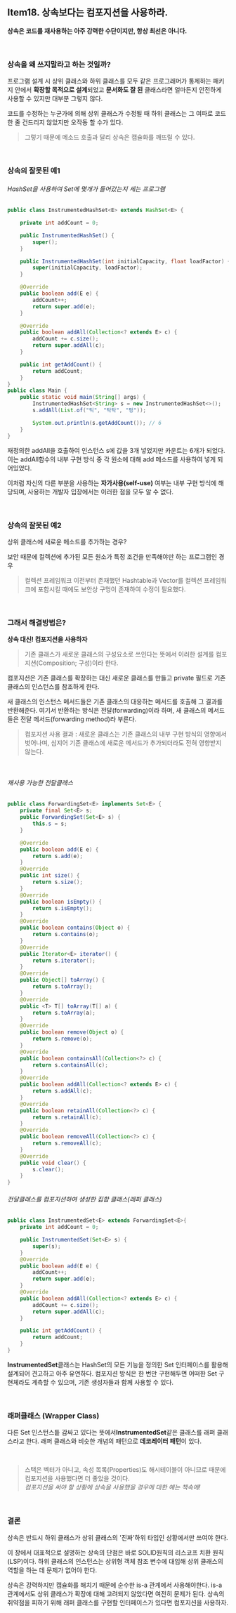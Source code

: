 ## Item18. 상속보다는 컴포지션을 사용하라.

**상속은 코드를 재사용하는 아주 강력한 수단이지만, 항상 최선은 아니다.**


<br>

### 상속을 왜 쓰지말라고 하는 것일까?

프로그램 설계 시 상위 클래스와 하위 클래스를 모두 같은 프로그래머가 통제하는 패키지 안에서
**확장할 목적으로 설계**되었고 **문서화도 잘 된** 클래스라면 얼마든지 안전하게 사용할 수 있지만
대부분 그렇지 않다.

코드를 수정하는 누군가에 의해 상위 클래스가 수정될 때 하위 클래스는 그 여파로 코드 한 줄 건드리지
않았지만 오작동 할 수가 있다.

> 그렇기 때문에 메소드 호출과 달리 상속은 캡슐화를 깨뜨릴 수 있다.

<br>

### 상속의 잘못된 예1

###### HashSet을 사용하여 Set에 몇개가 들어갔는지 세는 프로그램
```java
public class InstrumentedHashSet<E> extends HashSet<E> {

    private int addCount = 0;

    public InstrumentedHashSet() {
        super();
    }

    public InstrumentedHashSet(int initialCapacity, float loadFactor) {
        super(initialCapacity, loadFactor);
    }

    @Override
    public boolean add(E e) {
        addCount++;
        return super.add(e);
    }

    @Override
    public boolean addAll(Collection<? extends E> c) {
        addCount += c.size();
        return super.addAll(c);
    }

    public int getAddCount() {
        return addCount;
    }
}
public class Main {
    public static void main(String[] args) {
        InstrumentedHashSet<String> s = new InstrumentedHashSet<>();
        s.addAll(List.of("틱", "탁탁", "펑"));

        System.out.println(s.getAddCount()); // 6        
    }
}
```


재정의한 addAll을 호출하여 인스턴스 s에 값을 3개 넣었지만 카운트는 6개가 되었다.
이는 addAll함수의 내부 구현 방식 중 각 원소에 대해 add 메소드를 사용하여 넣게 되어있었다.

이처럼 자신의 다른 부분을 사용하는 **자가사용(self-use)** 여부는 내부 구현 방식에 해당되며,
사용하는 개발자 입장에서는 이러한 점을 모두 알 수 없다.

<br>

### 상속의 잘못된 예2

상위 클래스에 새로운 메소드를 추가하는 경우?

보안 때문에 컬렉션에 추가된 모든 원소가 특정 조건을 만족해야만 하는 프로그램인 경우

> 컬렉션 프레임워크 이전부터 존재했던 Hashtable과 Vector를 컬렉션 프레임워크에 포함시킬 때에도
> 보안상 구멍이 존재하여 수정이 필요했다.



<br>


### 그래서 해결방법은?

**상속 대신! 컴포지션을 사용하자**

> 기존 클래스가 새로운 클래스의 구성요소로 쓰인다는 뜻에서 이러한 설계를 컴포지션(Composition; 구성)이라 한다.

컴포지션은 기존 클래스를 확장하는 대신 새로운 클래스를 만들고 private 필드로 기존 클래스의 인스턴스를 참조하게 한다.

새 클래스의 인스턴스 메서드들은 기존 클래스의 대응하는 메서드를 호출해 그 결과를 반환해준다.
여기서 반환하는 방식은 전달(forwarding)이라 하며, 새 클래스의 메서드들은 전달 메서드(forwarding method)라 부른다.


> 컴포지션 사용 결과 : 새로운 클래스는 기존 클래스의 내부 구현 방식의 영향에서 벗어나며,
> 심지어 기존 클래스에 새로운 메서드가 추가되더라도 전혀 영향받지 않는다.

<br>

###### 재사용 가능한 전달클래스
```java
public class ForwardingSet<E> implements Set<E> {
    private final Set<E> s;
    public ForwardingSet(Set<E> s) {
        this.s = s;
    }

    @Override
    public boolean add(E e) {
        return s.add(e);
    }
    @Override
    public int size() {
        return s.size();
    }
    @Override
    public boolean isEmpty() {
        return s.isEmpty();
    }
    @Override
    public boolean contains(Object o) {
        return s.contains(o);
    }
    @Override
    public Iterator<E> iterator() {
        return s.iterator();
    }
    @Override
    public Object[] toArray() {
        return s.toArray();
    }
    @Override
    public <T> T[] toArray(T[] a) {
        return s.toArray(a);
    }
    @Override
    public boolean remove(Object o) {
        return s.remove(o);
    }
    @Override
    public boolean containsAll(Collection<?> c) {
        return s.containsAll(c);
    }
    @Override
    public boolean addAll(Collection<? extends E> c) {
        return s.addAll(c);
    }
    @Override
    public boolean retainAll(Collection<?> c) {
        return s.retainAll(c);
    }
    @Override
    public boolean removeAll(Collection<?> c) {
        return s.removeAll(c);
    }
    @Override
    public void clear() {
        s.clear();
    }
}
```

###### 전달클래스를 컴포지션하여 생성한 집합 클래스(래퍼 클래스)
```java
public class InstrumentedSet<E> extends ForwardingSet<E>{
    private int addCount = 0;

    public InstrumentedSet(Set<E> s) {
        super(s);
    }
    @Override
    public boolean add(E e) {
        addCount++;
        return super.add(e);
    }
    @Override
    public boolean addAll(Collection<? extends E> c) {
        addCount += c.size();
        return super.addAll(c);
    }

    public int getAddCount() {
        return addCount;
    }
}
```

**InstrumentedSet**클래스는 HashSet의 모든 기능을 정의한 Set 인터페이스를 활용해 설계되어 견고하고 아주 유연하다.
컴포지션 방식은 한 번만 구현해두면 어떠한 Set 구현체라도 계측할 수 있으며, 기존 생성자들과 함께 사용할 수 있다.

<br>

### 래퍼클래스 (Wrapper Class)

다른 Set 인스턴스틑 감싸고 있다는 뜻에서**InstrumentedSet**같은 클래스를 래퍼 클래스라고 한다.
래퍼 클래스와 비슷한 개념의 패턴으로 **데코레이터 패턴**이 있다.

[//]: # (래퍼 클래스는 단점이 거의 없으며, 콜백함수와 어울리지 않는다. 콜백함수 실행 시 SELF문제를 발생한다.)


<br> 

> 스택은 벡터가 아니고, 속성 목록(Properties)도 해시테이블이 아니므로 때문에 컴포지션을 사용했다면 더 좋았을 것이다.   
> _컴포지션을 써야 할 상황에 상속을 사용했을 경우에 대한 예는 책속에!_

<br>

### 결론

상속은 반드시 하위 클래스가 상위 클래스의 '진짜'하위 타입인 상황에서만 쓰여야 한다.

이 장에서 대표적으로 설명하는 상속의 단점은 바로 SOLID원칙의 리스코프 치환 원칙(LSP)이다.
하위 클래스의 인스턴스는 상위형 객체 참조 변수에 대입해 상위 클래스의 역할을 하는 데 문제가 없어야 한다.

상속은 강력하지만 캡슐화를 해치기 때문에 순수한 is-a 관계에서 사용해야한다.
is-a 관계에서도 상위 클래스가 확장에 대해 고려되지 않았다면 여전히 문제가 된다.
상속의 취약점을 피하기 위해 래퍼 클래스를 구현할 인터페이스가 있다면 컴포지션을 사용하자.